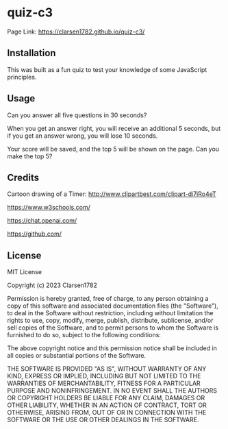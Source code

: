 # quiz-c3

Page Link: https://clarsen1782.github.io/quiz-c3/ 


## Installation

This was built as a fun quiz to test your knowledge of some JavaScript principles.


## Usage 

Can you answer all five questions in 30 seconds?

When you get an answer right, you will receive an additional 5 seconds, but if you get an answer wrong, you will lose 10 seconds. 

Your score will be saved, and the top 5 will be shown on the page. Can you make the top 5?


## Credits

Cartoon drawing of a Timer: http://www.clipartbest.com/clipart-di7jRo4eT

https://www.w3schools.com/

https://chat.openai.com/ 

https://github.com/


## License

MIT License

Copyright (c) 2023 Clarsen1782

Permission is hereby granted, free of charge, to any person obtaining a copy
of this software and associated documentation files (the "Software"), to deal
in the Software without restriction, including without limitation the rights
to use, copy, modify, merge, publish, distribute, sublicense, and/or sell
copies of the Software, and to permit persons to whom the Software is
furnished to do so, subject to the following conditions:

The above copyright notice and this permission notice shall be included in all
copies or substantial portions of the Software.

THE SOFTWARE IS PROVIDED "AS IS", WITHOUT WARRANTY OF ANY KIND, EXPRESS OR
IMPLIED, INCLUDING BUT NOT LIMITED TO THE WARRANTIES OF MERCHANTABILITY,
FITNESS FOR A PARTICULAR PURPOSE AND NONINFRINGEMENT. IN NO EVENT SHALL THE
AUTHORS OR COPYRIGHT HOLDERS BE LIABLE FOR ANY CLAIM, DAMAGES OR OTHER
LIABILITY, WHETHER IN AN ACTION OF CONTRACT, TORT OR OTHERWISE, ARISING FROM,
OUT OF OR IN CONNECTION WITH THE SOFTWARE OR THE USE OR OTHER DEALINGS IN THE
SOFTWARE.